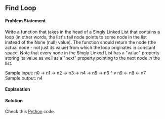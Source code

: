 ## Find Loop

#### Problem Statement


Write a function that takes in the head of a Singly Linked List that contains a loop (in other words, the
list's tail node points to some node in the list instead of the None (null) value). The function should
return the node (the actual node - not just its value) from which the loop originates in constant space.
Note that every node in the Singly Linked List has a "value" property storing its value as well as a "next"
property pointing to the next node in the list.


Sample input:
n0 -> n1 -> n2 -> n3 -> n4 -> n5 -> n6
                        ^           v
                        n9 <- n8 <- n7
Sample output: n4


#### Explanation



#### Solution

Check this [Python](../solution/Find_Loop.py) code.

